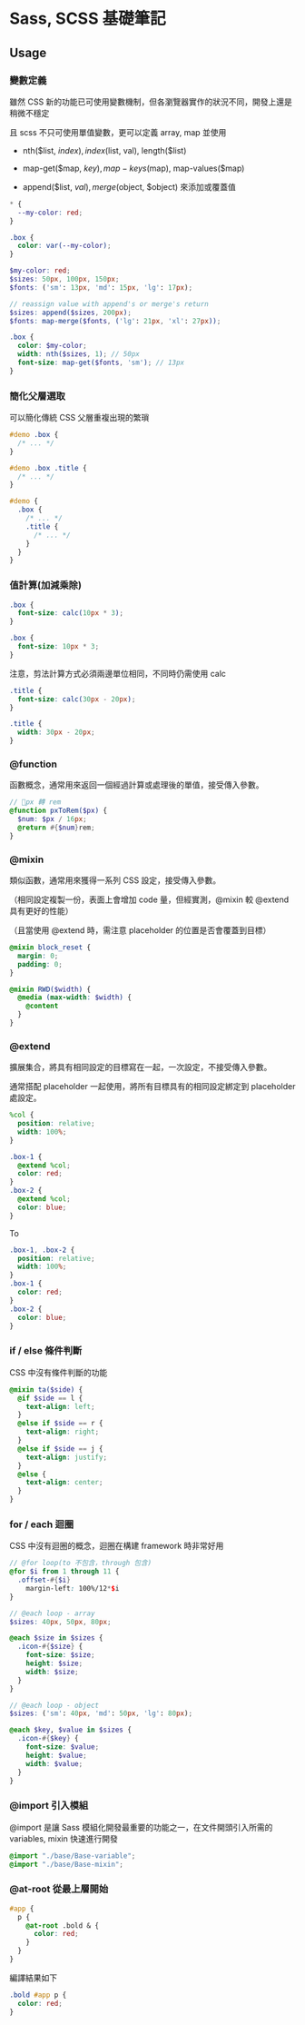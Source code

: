 # Sass, SCSS 基礎筆記



## Usage


### 變數定義

雖然 CSS 新的功能已可使用變數機制，但各瀏覽器實作的狀況不同，開發上還是稍微不穩定

且 scss 不只可使用單值變數，更可以定義 array, map 並使用

  - nth($list, $index), index($list, val), length($list)
  
  - map-get($map, $key), map-keys($map), map-values($map)

  - append($list, $val), merge($object, $object) 來添加或覆蓋值

```css
* {
  --my-color: red;
}

.box {
  color: var(--my-color);
}
```

```scss
$my-color: red;
$sizes: 50px, 100px, 150px;
$fonts: ('sm': 13px, 'md': 15px, 'lg': 17px);

// reassign value with append's or merge's return
$sizes: append($sizes, 200px);
$fonts: map-merge($fonts, ('lg': 21px, 'xl': 27px));

.box {
  color: $my-color;
  width: nth($sizes, 1); // 50px
  font-size: map-get($fonts, 'sm'); // 13px
}
```


### 簡化父層選取

可以簡化傳統 CSS 父層重複出現的繁瑣

```css
#demo .box {
  /* ... */
}

#demo .box .title {
  /* ... */
}
```

```scss
#demo {
  .box {
    /* ... */
    .title {
      /* ... */
    }
  }
}
```


### 值計算(加減乘除)

```css
.box {
  font-size: calc(10px * 3);
}
```

```scss
.box {
  font-size: 10px * 3;
}
```

注意，剪法計算方式必須兩邊單位相同，不同時仍需使用 calc

```css
.title {
  font-size: calc(30px - 20px);
}
```

```scss
.title {
  width: 30px - 20px;
}
```


### @function

函數概念，通常用來返回一個經過計算或處理後的單值，接受傳入參數。

```scss
// px 轉 rem
@function pxToRem($px) {
  $num: $px / 16px;
  @return #{$num}rem;
}
```


### @mixin

類似函數，通常用來獲得一系列 CSS 設定，接受傳入參數。

（相同設定複製一份，表面上會增加 code 量，但經實測，@mixin 較 @extend 具有更好的性能）

（且當使用 @extend 時，需注意 placeholder 的位置是否會覆蓋到目標）

```scss
@mixin block_reset {
  margin: 0;
  padding: 0;
}

@mixin RWD($width) {
  @media (max-width: $width) {
    @content
  }
}
```


### @extend

擴展集合，將具有相同設定的目標寫在一起，一次設定，不接受傳入參數。

通常搭配 placeholder 一起使用，將所有目標具有的相同設定綁定到 placeholder 處設定。

```scss
%col {
  position: relative;
  width: 100%;
}

.box-1 {
  @extend %col;
  color: red;
}
.box-2 {
  @extend %col;
  color: blue;
}
```

To

```css
.box-1, .box-2 {
  position: relative;
  width: 100%;
}
.box-1 {
  color: red;
}
.box-2 {
  color: blue;
}
```


### if / else 條件判斷

CSS 中沒有條件判斷的功能

```scss
@mixin ta($side) {
  @if $side == l {
    text-align: left;
  }
  @else if $side == r {
    text-align: right;
  }
  @else if $side == j {
    text-align: justify;
  }
  @else {
    text-align: center;
  }
}
```


### for / each 迴圈

CSS 中沒有迴圈的概念，迴圈在構建 framework 時非常好用

```scss
// @for loop(to 不包含，through 包含)
@for $i from 1 through 11 {
  .offset-#{$i}
    margin-left: 100%/12*$i
}
```

```scss
// @each loop - array
$sizes: 40px, 50px, 80px;

@each $size in $sizes {
  .icon-#{$size} {
    font-size: $size;
    height: $size;
    width: $size;
  }
}

// @each loop - object
$sizes: ('sm': 40px, 'md': 50px, 'lg': 80px);

@each $key, $value in $sizes {
  .icon-#{$key} {
    font-size: $value;
    height: $value;
    width: $value;
  }
}
```


### @import 引入模組

@import 是讓 Sass 模組化開發最重要的功能之一，在文件開頭引入所需的 variables, mixin 快速進行開發

```scss
@import "./base/Base-variable";
@import "./base/Base-mixin";
```


### @at-root 從最上層開始

```scss
#app {
  p {
    @at-root .bold & {
      color: red;
    }
  }
}
```

編譯結果如下

```css
.bold #app p {
  color: red;
}
```
